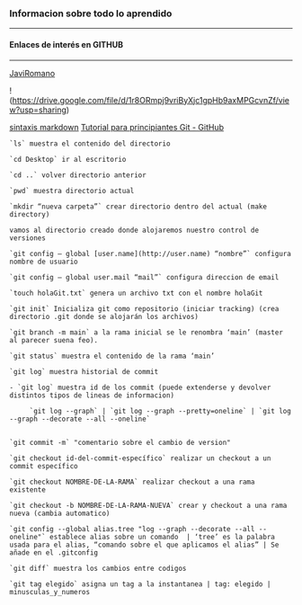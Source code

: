 ### Informacion sobre todo lo aprendido
***
#### Enlaces de interés en **GITHUB**
___
[JaviRomano](https://github.com/JaviRomano"Inicio")

!(https://drive.google.com/file/d/1r8ORmpj9vriByXjc1gpHb9axMPGcvnZf/view?usp=sharing)

[sintaxis markdown](https://markdown.es/sintaxis-markdown/#imagenes)
[Tutorial para principiantes Git - GitHub](https://www.youtube.com/watch?v=3GymExBkKjE&t=195s)



~~~ 
`ls` muestra el contenido del directorio

`cd Desktop` ir al escritorio

`cd ..` volver directorio anterior

`pwd` muestra directorio actual

`mkdir “nueva carpeta”` crear directorio dentro del actual (make directory)

vamos al directorio creado donde alojaremos nuestro control de versiones

`git config — global [user.name](http://user.name) “nombre”` configura nombre de usuario

`git config — global user.mail “mail”` configura direccion de email

`touch holaGit.txt` genera un archivo txt con el nombre holaGit

`git init` Inicializa git como repositorio (iniciar tracking) (crea directorio .git donde se alojarán los archivos)

`git branch -m main` a la rama inicial se le renombra ‘main’ (master al parecer suena feo).

`git status` muestra el contenido de la rama ‘main’

`git log` muestra historial de commit 

- `git log` muestra id de los commit (puede extenderse y devolver distintos tipos de lineas de informacion)
    
     `git log --graph` | `git log --graph --pretty=oneline` | `git log --graph --decorate --all --oneline`
    

`git commit -m` "comentario sobre el cambio de version"

`git checkout id-del-commit-específico` realizar un checkout a un commit específico

`git checkout NOMBRE-DE-LA-RAMA` realizar checkout a una rama existente

`git checkout -b NOMBRE-DE-LA-RAMA-NUEVA` crear y checkout a una rama nueva (cambia automatico)

`git config --global alias.tree "log --graph --decorate --all --oneline"` establece alias sobre un comando  | ‘tree’ es la palabra usada para el alias, “comando sobre el que aplicamos el alias” | Se añade en el .gitconfig

`git diff` muestra los cambios entre codigos

`git tag elegido` asigna un tag a la instantanea | tag: elegido | minusculas_y_numeros

~~~
